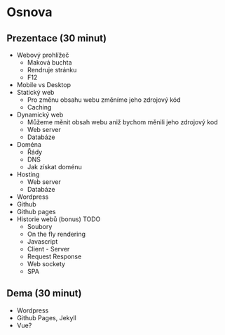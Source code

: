 # Osnova
## Prezentace (30 minut)
* Webový prohlížeč
  * Maková buchta
  * Rendruje stránku
  * F12
* Mobile vs Desktop
* Statický web 
  * Pro změnu obsahu webu změníme jeho zdrojový kód
  * Caching
* Dynamický web 
  * Můžeme měnit obsah webu aniž bychom měnili jeho zdrojový kod
  * Web server
  * Databáze
* Doména
  * Řády
  * DNS
  * Jak získat doménu
* Hosting
  * Web server
  * Databáze
* Wordpress
* Github
* Github pages
* Historie webů (bonus) TODO
  * Soubory
  * On the fly rendering
  * Javascript
  * Client - Server
  * Request Response
  * Web sockety
  * SPA
## Dema (30 minut)
* Wordpress
* Github Pages, Jekyll
* Vue?